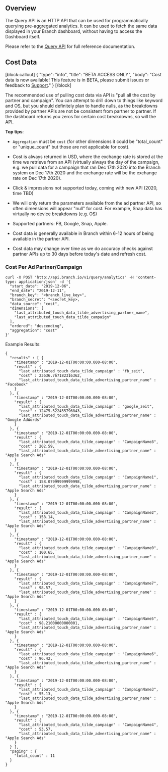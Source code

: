 ## Overview

The Query API is an HTTP API that can be used for programmatically querying pre-aggregated analytics. It can be used to fetch the same data displayed in your Branch dashboard, without having to access the Dashboard itself.

Please refer to the [Query API](/query-api) for full reference documentation.

## Cost Data

[block:callout]
{
  "type": "info",
  "title": "BETA ACCESS ONLY",
  "body": "Cost data is now available! This feature is in BETA, please submit issues or feedback to [Support](mailto:support@branch.io)."
}
[/block]

The recommended use of pulling cost data via API is "pull all the cost by partner and campaign". You can attempt to drill down to things like keyword and OS, but you should definitely plan to handle nulls, as the breakdowns provided by partner APIs are not be consistent from partner to partner. If the dashboard returns you zeros for certain cost breakdowns, so will the API.

**Top tips**:

- `Aggregation` must be `cost` (for other dimensions it could be "total_count" or <notranslate>"unique_count"</notranslate> but those are not applicable for cost).

- Cost is always returned in USD, where the exchange rate is stored at the time we retrieve from an API (virtually always the day of the campaign, e.g. we pull data for a campaign that ran Dec 17th 2020 into the Branch system on Dec 17th 2020 and the exchange rate will be the exchange rate on Dec 17th 2020).

- Click & impressions not supported today, coming with new API (2020, time TBD)

- We will only return the parameters available from the ad partner API, so often dimensions will appear <notranslate>"null"</notranslate> for cost. For example, Snap data has virtually no device breakdowns (e.g. OS)

- Supported partners: FB, Google, Snap, Apple.

- Cost data is generally available in Branch within 6-12 hours of being available in the partner API.

- Cost data may change over time as we do accuracy checks against partner APIs up to 30 days before today's date and refresh cost.

### Cost Per Ad Partner/Campaign

```
curl -X POST 'http://api.branch.io/v1/query/analytics' -H 'content-type: application/json' -d '{
  "start_date": "2019-12-06",
  "end_date": "2019-12-11",
  "branch_key": "<branch_live_key>",
  "branch_secret": "<secret_key>,
  "data_source": "cost",
  "dimensions": [
    "last_attributed_touch_data_tilde_advertising_partner_name",
    "last_attributed_touch_data_tilde_campaign"
  ],
  "ordered": "descending",
  "aggregation": "cost"
}'
```

Example Results:

```
{
  "results" : [ {
    "timestamp" : "2019-12-01T00:00:00.000-08:00",
    "result" : {
      "last_attributed_touch_data_tilde_campaign" : "fb_zeit",
      "cost" : 23636.767182316362,
      "last_attributed_touch_data_tilde_advertising_partner_name" : "Facebook"
    }
  }, {
    "timestamp" : "2019-12-01T00:00:00.000-08:00",
    "result" : {
      "last_attributed_touch_data_tilde_campaign" : "google_zeit",
      "cost" : 12475.522455796843,
      "last_attributed_touch_data_tilde_advertising_partner_name" : "Google AdWords"
    }
  }, {
    "timestamp" : "2019-12-01T00:00:00.000-08:00",
    "result" : {
      "last_attributed_touch_data_tilde_campaign" : "CampaignName8",
      "cost" : 202.59,
      "last_attributed_touch_data_tilde_advertising_partner_name" : "Apple Search Ads"
    }
  }, {
    "timestamp" : "2019-12-01T00:00:00.000-08:00",
    "result" : {
      "last_attributed_touch_data_tilde_campaign" : "CampaignName1",
      "cost" : 158.07999999999998,
      "last_attributed_touch_data_tilde_advertising_partner_name" : "Apple Search Ads"
    }
  }, {
    "timestamp" : "2019-12-01T00:00:00.000-08:00",
    "result" : {
      "last_attributed_touch_data_tilde_campaign" : "CampaignName2",
      "cost" : 158.14,
      "last_attributed_touch_data_tilde_advertising_partner_name" : "Apple Search Ads"
    }
  }, {
    "timestamp" : "2019-12-01T00:00:00.000-08:00",
    "result" : {
      "last_attributed_touch_data_tilde_campaign" : "CampaignName0",
      "cost" : 100.65,
      "last_attributed_touch_data_tilde_advertising_partner_name" : "Apple Search Ads"
    }
  }, {
    "timestamp" : "2019-12-01T00:00:00.000-08:00",
    "result" : {
      "last_attributed_touch_data_tilde_campaign" : "CampaignName7",
      "cost" : 98.57,
      "last_attributed_touch_data_tilde_advertising_partner_name" : "Apple Search Ads"
    }
  }, {
    "timestamp" : "2019-12-01T00:00:00.000-08:00",
    "result" : {
      "last_attributed_touch_data_tilde_campaign" : "CampaignName5",
      "cost" : 98.21000000000001,
      "last_attributed_touch_data_tilde_advertising_partner_name" : "Apple Search Ads"
    }
  }, {
    "timestamp" : "2019-12-01T00:00:00.000-08:00",
    "result" : {
      "last_attributed_touch_data_tilde_campaign" : "CampaignName6",
      "cost" : 96.42,
      "last_attributed_touch_data_tilde_advertising_partner_name" : "Apple Search Ads"
    }
  }, {
    "timestamp" : "2019-12-01T00:00:00.000-08:00",
    "result" : {
      "last_attributed_touch_data_tilde_campaign" : "CampaignName3",
      "cost" : 55.13,
      "last_attributed_touch_data_tilde_advertising_partner_name" : "Apple Search Ads"
    }
  }, {
    "timestamp" : "2019-12-01T00:00:00.000-08:00",
    "result" : {
      "last_attributed_touch_data_tilde_campaign" : "CampaignName4",
      "cost" : 53.57,
      "last_attributed_touch_data_tilde_advertising_partner_name" : "Apple Search Ads"
    }
  } ],
  "paging" : {
    "total_count" : 11
  }
}
```
